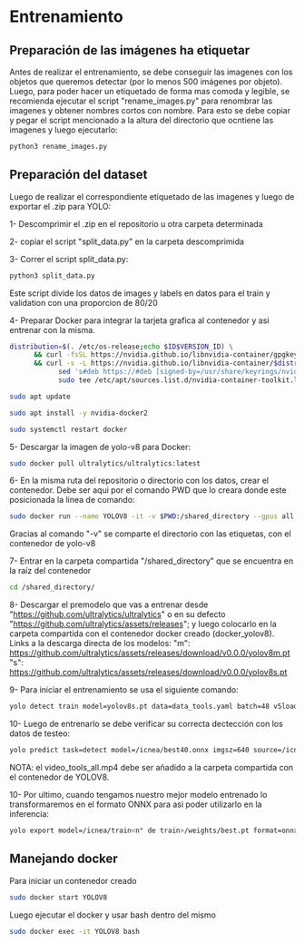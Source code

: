 # Entrenamiento

## Preparación de las imágenes ha etiquetar
Antes de realizar el entrenamiento, se debe conseguir las imagenes con los objetos que queremos detectar (por lo menos 500 imágenes por objeto). Luego, para poder hacer un etiquetado de forma mas comoda y legible, se recomienda ejecutar el script "rename_images.py" para renombrar las imagenes y obtener nombres cortos con nombre. Para esto se debe copiar y pegar el script mencionado a la altura del directorio que ocntiene las imagenes y luego ejecutarlo:

```bash
python3 rename_images.py
```

## Preparación del dataset
Luego de realizar el correspondiente etiquetado de las imagenes y luego de exportar el .zip para YOLO:

1- Descomprimir el .zip en el repositorio u otra carpeta determinada

2- copiar el script "split_data.py" en la carpeta descomprimida

3- Correr el script split_data.py:

```bash
python3 split_data.py
```
Este script divide los datos de images y labels en datos para el train y validation con una proporcion de 80/20

4- Preparar Docker para integrar la tarjeta grafica al contenedor y asi entrenar con la misma.

```bash
distribution=$(. /etc/os-release;echo $ID$VERSION_ID) \
      && curl -fsSL https://nvidia.github.io/libnvidia-container/gpgkey | sudo gpg --dearmor -o /usr/share/keyrings/nvidia-container-toolkit-keyring.gpg \
      && curl -s -L https://nvidia.github.io/libnvidia-container/$distribution/libnvidia-container.list | \
            sed 's#deb https://#deb [signed-by=/usr/share/keyrings/nvidia-container-toolkit-keyring.gpg] https://#g' | \
            sudo tee /etc/apt/sources.list.d/nvidia-container-toolkit.list
```
```bash
sudo apt update

```

```bash
sudo apt install -y nvidia-docker2

```

```bash
sudo systemctl restart docker

```


5- Descargar la imagen de yolo-v8 para Docker:

```bash
sudo docker pull ultralytics/ultralytics:latest 
```

6- En la misma ruta del repositorio o directorio con los datos, crear el contenedor. Debe ser aqui por el comando PWD que lo creara donde este posicionada la linea de comando:

```bash
sudo docker run --name YOLOV8 -it -v $PWD:/shared_directory --gpus all --shm-size=8gb ultralytics/ultralytics:latest
```
Gracias al comando "-v" se comparte el directorio con las etiquetas, con el contenedor de yolo-v8

7- Entrar en la carpeta compartida "/shared_directory" que se encuentra en la raíz del contenedor 
```bash
cd /shared_directory/
```

8- Descargar el premodelo que vas a entrenar desde "https://github.com/ultralytics/ultralytics" o en su defecto "https://github.com/ultralytics/assets/releases"; y luego colocarlo en la carpeta compartida con el contenedor docker creado (docker_yolov8). Links a la descarga directa de los modelos:
"m": https://github.com/ultralytics/assets/releases/download/v0.0.0/yolov8m.pt
"s": https://github.com/ultralytics/assets/releases/download/v0.0.0/yolov8s.pt

9- Para iniciar el entrenamiento se usa el siguiente comando:
```bash
yolo detect train model=yolov8s.pt data=data_tools.yaml batch=48 v5loader=True device=\'0,1\' epochs=150
```

10- Luego de entrenarlo se debe verificar su correcta dectección con los datos de testeo:
```bash
yolo predict task=detect model=/icnea/best40.onnx imgsz=640 source=/icnea/video_tools_all.mp4 save=True

```
NOTA: el video_tools_all.mp4 debe ser añadido a la carpeta compartida con el contenedor de YOLOV8.

10- Por ultimo, cuando tengamos nuestro mejor modelo entrenado lo transformaremos en el formato ONNX para asi poder utilizarlo en la inferencia:
```bash
yolo export model=/icnea/train<n° de train>/weights/best.pt format=onnx opset=12
```

## Manejando docker

Para iniciar un contenedor creado
```bash
sudo docker start YOLOV8

```

Luego ejecutar el docker y usar bash dentro del mismo
```bash
sudo docker exec -it YOLOV8 bash

```
